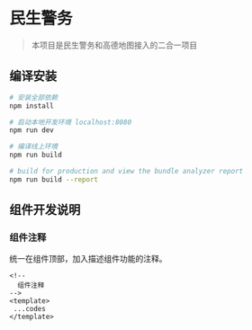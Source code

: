 # 民生警务

> 本项目是民生警务和高德地图接入的二合一项目

## 编译安装

``` bash
# 安装全部依赖
npm install

# 启动本地开发环境 localhost:8080
npm run dev

# 编译线上环境
npm run build

# build for production and view the bundle analyzer report
npm run build --report
```

## 组件开发说明

### 组件注释

统一在组件顶部，加入描述组件功能的注释。

```
<!--
  组件注释
-->
<template>
 ...codes
</template>
```